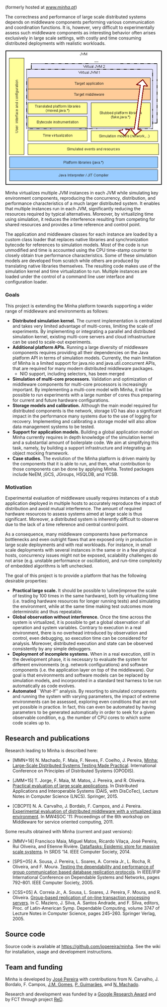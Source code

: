 (formerly hosted at *www.minha.pt*)

The correctness and performance of large scale distributed systems depends on middleware components performing various communication and coordination functions. It is, however, very difficult to experimentally assess such middleware components as interesting behavior often arises exclusively in large scale settings, with costly and time consuming distributed deployments with realistic workloads.

![Architecture of Minha](arch.png)

Minha virtualizes multiple JVM instances in each JVM while simulating key environment components, reproducing the concurrency, distribution, and performance characteristics of a much larger distributed system. It enables that multiple instances run in each JVM, significantly reducing the resources required by typical alternatives. Moreover, by virtualizing time using simulation, it reduces the interference resulting from competing for shared resources and provides a time reference and control point.

The application and middleware classes for each instance are loaded by a custom class loader that replaces native libraries and synchronization bytecode for references to simulation models. Most of the code is run unmodified and time is accounted using the CPU time-stamp counter to closely obtain true performance characteristics. Some of these simulation models are developed from scratch while others are produced by translating native libraries themselves. The resulting code makes use of the simulation kernel and time virtualization to run. Multiple instances are loaded under the control of a command line user interface and configuration loader.

### Goals

This project is extending the Minha platform towards supporting a wider range of middleware and environments as follows:

* **Distributed simulation kernel.** The current implementation is centralized and takes very limited advantage of multi-cores, limiting the scale of experiments. By implementing or integrating a parallel and distributed simulation kernel, existing multi-core servers and cloud infrastructure can be used to scale-out experiments.
* **Additional platform APIs.** Running a large diversity of middleware components requires providing all their dependencies on the Java platform API in terms of simulation models. Currently, the main limitation of Minha is a limited support for java.nio and java.util.concurrent APIs, that are required for many modern distributed middleware packages.
  * NIO support, including selectors, has been merged
* **Simulation of multi-core processors.** Validation and optimization of middleware components for multi-core processors is increasingly important. By implementing a multi-core model with Minha, it will be possible to run experiments with a large number of cores thus preparing for current and future hardware configurations.
* **Storage models and calibration.** Although the main model required for distributed components is the network, storage I/O has also a significant impact in the performance many  systems due to the use of logging for recovery. Implementing and calibrating a storage model will also allow data management systems to be tested.
* **Support for application models.** Building a global application model on Minha currently requires in depth knowledge of the simulation kernel and a substantial amount of boilerplate code. We aim at simplifying this task, namely, by building a support infrastructure and integrating an object mocking framework.
* **Case studies.** The evolution of the Minha platform is driven mainly by the components that it is able to run, and then, what contribution to those components can be done by applying Minha. Tested packages include NeEM, jGCS, JGroups, HSQLDB, and YCSB.

### Motivation

Experimental evaluation of middleware usually requires instances of a stub application deployed in multiple hosts to accurately reproduce the impact of distribution and avoid mutual interference. The amount of required hardware resources to assess systems aimed at large scale is thus significant. Moreover, a distributed system is inherently difficult to observe due to the lack of a time reference and central control point.

As a consequence, many middleware components have performance bottlenecks and even outright flaws that are exposed only in production in large scale deployments and with real workloads. For instance, in small scale deployments with several instances in the same or in a few physical hosts, concurrency issues might not be exposed, scalability challenges do not arise (e.g. unstable performance or oscillation), and run-time complexity of embedded algorithms is left unchecked.

The goal of this project is to provide a platform that has the following desirable properties:

* **Practical large scale.** It should be possible to \uline{improve the scale of testing by 100 times in the same hardware}, both by virtualizing time (i.e. trading hardware resources for longer running tests) and simulating the environment, while at the same time making test outcomes more deterministic and thus repeatable.
* **Global observation without interference.** Once the time across the system is virtualized, it is possible to get a global observation of all operation and system variables. Contrary to execution in a real environment, there is no overhead introduced by observation and control, even debugging, so execution time can be considered for analysis. Moreover, distributed execution and state can be observed consistently by any simple debuggers.
* **Deployment of incomplete systems.** When in a real execution, still in the development phase, it is necessary to evaluate the system for different environments (e.g. network configurations) and software components (i.e. the application layer on top of the middleware). Our goal is that  environments and software models can be replaced by simulation models, and incorporated in a standard test harness to be run automatically as code evolves.
* **Automated** ``What-If'' analysis. By resorting to simulated components and running the system with varying parameters, the impact of extreme environments can be assessed, exploring even conditions that are not yet possible in practice. In fact, this can even be automated by having parameters to be generated automatically in order to seek for a given observable condition, e.g. the number of CPU cores to which some code scales up to.

## Research and publications

Research leading to Minha is described here:

* [MMN+19] N. Machado, F. Maia, F. Neves, F. Coelho, J. Pereira, [Minha: Large-Scale Distributed Systems Testing Made Practical](https://www.google.com/url?q=https%3A%2F%2Fdrops.dagstuhl.de%2Fopus%2Fvolltexte%2F2020%2F11797%2F&sa=D&sntz=1&usg=AOvVaw2CvMzdc0fa5uSrrai7MNPh). International Conference on Principles of Distributed Systems (OPODIS).

* [JMM+15] T. Jorge, F. Maia, M. Matos, J. Pereira, and R. Oliveira. [Practical evaluation of large scale applications](https://www.google.com/url?q=https%3A%2F%2Flink.springer.com%2Fcontent%2Fpdf%2F10.1007%2F978-3-319-19129-4_10.pdf&sa=D&sntz=1&usg=AOvVaw2gU1GOOnjuEP_J9D7Slc6B). In Distributed Applications and Interoperable Systems (DAIS, with DisCoTec), Lecture Notes in Computer Science (LNCS). Springer, 2015.

* [CBCP11] N. A. Carvalho, J. Bordalo, F. Campos, and J. Pereira. [Experimental evaluation of distributed middleware with a virtualized java environment](http://scholar.google.com/citations?view_op=view_citation&hl=en&user=0No68O8AAAAJ&cstart=60&citation_for_view=0No68O8AAAAJ:UHK10RUVsp4C). In MW4SOC '11: Proceedings of the 6th workshop on Middleware for service oriented computing, 2011.

Some results obtained with Minha (current and past versions):

* [MMV+14] Francisco Maia, Miguel Matos, Ricardo Vilaça, José Pereira, Rui Oliveira, and Etienne Rivière. [Dataflasks: Epidemic store for massive scale systems](https://www.google.com/url?q=https%3A%2F%2Fieeexplore.ieee.org%2Fdocument%2F6983382&sa=D&sntz=1&usg=AOvVaw2vDRw6cka7CQ44WGUZlgzw). In SRDS ’14. IEEE Computer Society, 2014.

* [SPS+05] A. Sousa, J. Pereira, L. Soares, A. Correia Jr., L. Rocha, R. Oliveira, and F. Moura. [Testing the dependability and performance of group communication based database replication protocols](http://scholar.google.com/citations?view_op=view_citation&hl=en&user=0No68O8AAAAJ&citation_for_view=0No68O8AAAAJ:dshw04ExmUIC). In IEEE/IFIP International Conference on Dependable Systems and Networks, pages 792–801. IEEE Computer Society, 2005.

* [CSS+05] A. Correia Jr., A. Sousa, L. Soares, J. Pereira, F. Moura, and R. Oliveira. [Group-based replication of on-line transaction processing servers](http://scholar.google.com/citations?view_op=view_citation&hl=en&user=0No68O8AAAAJ&citation_for_view=0No68O8AAAAJ:XiSMed-E-HIC). In C. Maziero, J. Silva, A. Santos Andrade, and F. Silva, editors, Proc. of Latin-American Symp. Dependable Computing, volume 3747 of Lecture Notes in Computer Science, pages 245–260. Springer Verlag, 2005.

## Source code

Source code is available at https://github.com/jopereira/minha. See the wiki for installation, usage and development instructions.

## Team and funding

Minha is developed by [José Pereira](https://github.com/jopereira) with contributions from N. Carvalho, J. Bordalo, F. Campos, [J.M. Gomes](https://github.com/pedro132), [P. Guimarães](https://github.com/pedro132), and [N. Machado](https://github.com/nunomachado).

Research and development was funded by a [Google Research Award](http://www.google.com/url?q=http%3A%2F%2Fgoogleresearch.blogspot.com%2F2012%2F07%2Fgoogle-research-awards-summer-2012.html&sa=D&sntz=1&usg=AOvVaw1FeHkSgH96x_SUzYRVWxUI) and by FCT through project [ReD](http://www.google.com/url?q=http%3A%2F%2Fred.lsd.di.uminho.pt&sa=D&sntz=1&usg=AOvVaw2vUOL-y8CbrUEVZcOnwwUf).

